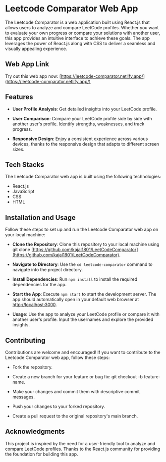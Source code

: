 # Leetcode Comparator Web App

The Leetcode Comparator is a web application built using React.js that allows users to analyze and compare LeetCode profiles. Whether you want to evaluate your own progress or compare your solutions with another user, this app provides an intuitive interface to achieve these goals. The app leverages the power of React.js along with CSS to deliver a seamless and visually appealing experience.

## Web App Link

Try out this web app now: [https://leetcode-comparator.netlify.app/](https://leetcode-comparator.netlify.app/)

## Features

- <b>User Profile Analysis</b>: Get detailed insights into your LeetCode profile.

- <b>User Comparison</b>: Compare your LeetCode profile side by side with another user's profile. Identify strengths, weaknesses, and track progress.

- <b>Responsive Design</b>: Enjoy a consistent experience across various devices, thanks to the responsive design that adapts to different screen sizes.

## Tech Stacks

The Leetcode Comparator web app is built using the following technologies:

- React.js
- JavaScript
- CSS
- HTML

## Installation and Usage
Follow these steps to set up and run the Leetcode Comparator web app on your local machine:

- <b>Clone the Repository</b>: Clone this repository to your local machine using git clone [https://github.com/kajal1801/LeetCodeComparator](https://github.com/kajal1801/LeetCodeComparator).

- <b>Navigate to Directory</b>: Use the `cd leetcode-comparator` command to navigate into the project directory.

- <b>Install Dependencies</b>: Run `npm install` to install the required dependencies for the app.

- <b>Start the App</b>: Execute `npm start` to start the development server. The app should automatically open in your default web browser at [http://localhost:3000](http://localhost:3000).

- <b>Usage</b>: Use the app to analyze your LeetCode profile or compare it with another user's profile. Input the usernames and explore the provided insights.

## Contributing

Contributions are welcome and encouraged! If you want to contribute to the Leetcode Comparator web app, follow these steps:

- Fork the repository.

- Create a new branch for your feature or bug fix: git checkout -b feature-name.

- Make your changes and commit them with descriptive commit messages.

- Push your changes to your forked repository.

- Create a pull request to the original repository's main branch.

## Acknowledgments
This project is inspired by the need for a user-friendly tool to analyze and compare LeetCode profiles. Thanks to the React.js community for providing the foundation for building this app.